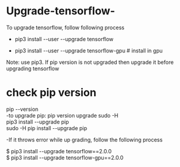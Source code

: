 # Upgrade-tensorflow-
To upgrade tensorflow, follow following process

- pip3 install --user --upgrade tensorflow


- pip3 install --user --upgrade tensorflow-gpu    # install in gpu

Note: use pip3.
If pip version is not upgraded then upgrade it before upgrading tensorflow
# check pip version 
pip --version  
-to upgrade pip: pip version upgrade sudo -H   
                  pip3 install --upgrade pip   
                  sudo -H pip install --upgrade pip   
                  
                  
                 
-If it throws error while up grading, follow the following process

$ pip3 install --upgrade tensorflow==2.0.0  
$ pip3 install --upgrade tensorflow-gpu==2.0.0 
